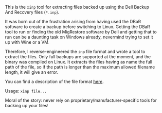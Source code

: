 This is the `xinp` tool for extracting files backed up using the Dell Backup And Recovery files (`*.inp`).

It was born out of the frustration arising from having used the DBaR software to create a backup before switching to Linux. Getting the DBaR tool to run or finding the old MigRestore software by Dell and getting that to run can be a daunting task on Windows already, nevermind trying to set it up with Wine or a VM.

Therefore, I reverse-engineered the `inp` file format and wrote a tool to extract the files. Only full backups are supported at the moment, and the binary was compiled on Linux. It extracts the files having as name the full path of the file, so if the path is longer than the maximum allowed filename length, it will give an error.

You can find a description of the file format [here](inp.md).

Usage: `xinp file...`

Moral of the story: never rely on proprietary/manufacturer-specific tools for backing up your files!
